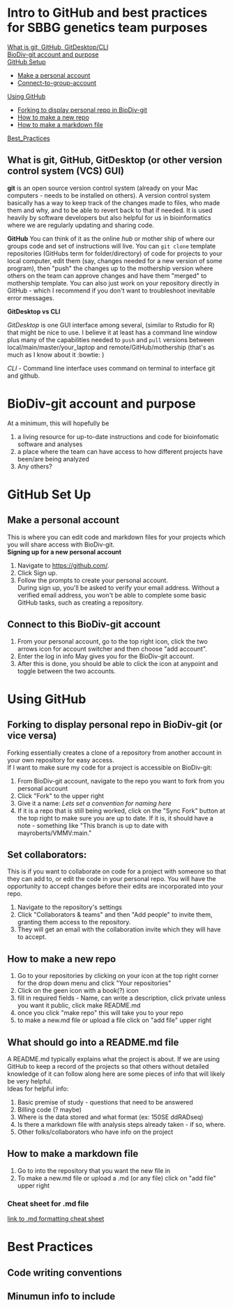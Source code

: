 # Intro to GitHub and best practices for SBBG genetics team purposes
[What is git, GitHub, GitDesktop/CLI](#what-is-git-github-gitdesktop-or-other-version-control-system-vcs-gui)  
[BioDiv-git account and purpose](#biodiv-git-account-and-purpose)  
[GitHub Setup](#github-set-up)  
- [Make a personal account](#Make-a-personal-account)  
- [Connect-to-group-account](Connect-to-this-BioDiv-git-account)
  
[Using GitHub](#using-github)  
- [Forking to display personal repo in BioDiv-git](#forking-to-display-personal-repo-in-biodiv-git-or-vice-versa)  
- [How to make a new repo](#how-to-make-a-new-repo)  
- [How to make a markdown file](#how-to-make-a-markdown-file)

[Best_Practices](#best-practices)


## What is git, GitHub, GitDesktop (or other version control system (VCS) GUI)

**git** is an open source version control system (already on your Mac computers - needs to be installed on others). A version control system basically has a way to keep track of the changes made to files, who made them and why, and to be able to revert back to that if needed. It is used heavily by software developers but also helpful for us in bioinformatics where we are regularly updating and sharing code. 

**GitHub** You can think of it as the online *hub* or mother ship of where our groups code and set of instructions will live. You can `git clone` template repositories (GitHubs term for folder/directory) of code for projects to your local computer, edit them (say, changes needed for a new version of some program), then "push" the changes up to the mothership version where others on the team can approve changes and have them "merged" to mothership template. You can also just work on your repository directly in GitHub - which I recommend if you don't want to troubleshoot inevitable error messages.

**GitDesktop vs CLI**

*GitDesktop* is one GUI interface among several, (similar to Rstudio for R) that might be nice to use. I believe it at least has a command line window plus many of the capabilities needed to `push` and `pull` versions between local/main/master/your_laptop and remote/GitHub/mothership (that's as much as I know about it :bowtie: )  

*CLI* - Command line interface uses command on terminal to interface git and github. 

# BioDiv-git account and purpose
At a minimum, this will hopefully be   
1) a living resource for up-to-date instructions and code for bioinfomatic software and analyses  
2) a place where the team can have access to how different projects have been/are being analyzed
3) Any others? 

# GitHub Set Up 
## Make a personal account 
This is where you can edit code and markdown files for your projects which you will share access with BioDiv-git.   
**Signing up for a new personal account**   
1) Navigate to https://github.com/.  
2) Click Sign up.  
3) Follow the prompts to create your personal account.  
During sign up, you'll be asked to verify your email address. Without a verified email address, you won't be able to complete some basic GitHub tasks, such as creating a repository.  

## Connect to this BioDiv-git account  
1) From your personal account, go to the top right icon, click the two arrows icon for account switcher and then choose "add account".  
2) Enter the log in info May gives you for the BioDiv-git account.  
3) After this is done, you should be able to click the icon at anypoint and toggle between the two accounts.

# Using GitHub  
## Forking to display personal repo in BioDiv-git (or vice versa)
Forking essentially creates a clone of a repository from another account in your own repository for easy access.  
If I want to make sure my code for a project is accessible on BioDiv-git:  
1) From BioDiv-git account, navigate to the repo you want to fork from you personal account  
2) Click "Fork" to the upper right  
3) Give it a name: *Lets set a convention for naming here*  
4) If it is a repo that is still being worked, click on the "Sync Fork" button at the top right to make sure you are up to date. If it is, it should have a note - something like "This branch is up to date with mayroberts/VMMV:main."

## Set collaborators:
This is if you want to collaborate on code for a project with someone so that they can add to, or edit the code in your personal repo. You will have the opportunity to accept changes before their edits are incorporated into your repo.  
1) Navigate to the repository's settings  
2) Click "Collaborators & teams" and then "Add people" to invite them, granting them access to the repository.  
3) They will get an email with the collaboration invite which they will have to accept.

## How to make a new repo
1) Go to your repositories by clicking on your icon at the top right corner for the drop down menu and click "Your repositories"
2) Click on the geen icon with a book(?) icon
3) fill in required fields - Name, can write a description, click private unless you want it public, click make README.md  
4) once you click "make repo" this will take you to your repo
5) to make a new.md file or upload a file click on "add file" upper right

## What should go into a README.md file
A README.md typically explains what the project is about. If we are using GitHub to keep a record of the projects so that others without detailed knowledge of it can follow along here are some pieces of info that will likely be very helpful.  
Ideas for helpful info:  
1) Basic premise of study - questions that need to be answered  
2) Billing code (? maybe)
3) Where is the data stored and what format (ex: 150SE ddRADseq)  
4) Is there a markdown file with analysis steps already taken - if so, where.
5) Other folks/collaborators who have info on the project 

## How to make a markdown file
1) Go to into the repository that you want the new file in  
2) To make a new.md file or upload a .md (or any file) click on "add file" upper right  
### Cheat sheet for .md file

[link to .md formatting cheat sheet](https://github.com/SBBotanicGarden-BiodiversityTeam/Intro_to_BioDiv_GitHub/blob/9286b03a988e7e9c387a1127deb8b9bbe0cac65b/Markdown_formatting_cheatsheet.md)

##

# Best Practices
## Code writing conventions
## Minumun info to include
